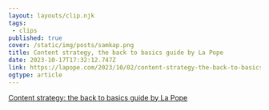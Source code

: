 ```yaml
---
layout: layouts/clip.njk 
tags:
 - clips 
published: true 
cover: /static/img/posts/samkap.png 
title: Content strategy, the back to basics guide by La Pope 
date: 2023-10-17T17:32:12.747Z 
link: https://lapope.com/2023/10/02/content-strategy-the-back-to-basics-guide/ 
ogtype: article 
---
```

[Content strategy: the back to basics guide by La Pope](https://lapope.com/2023/10/02/content-strategy-the-back-to-basics-guide/) 
